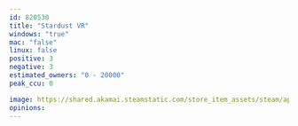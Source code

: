```yaml
---
id: 820530
title: "Stardust VR"
windows: "true"
mac: "false"
linux: false
positive: 3
negative: 3
estimated_owners: "0 - 20000"
peak_ccu: 0

image: https://shared.akamai.steamstatic.com/store_item_assets/steam/apps/820530/header.jpg?t=1670454684
opinions:
---
```

